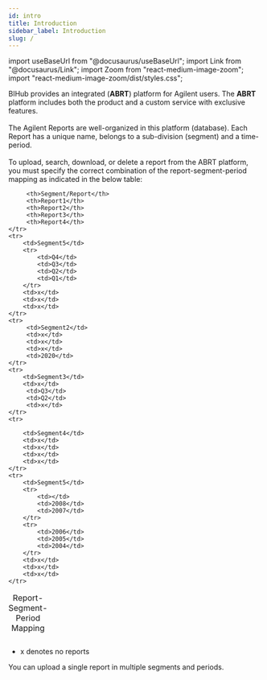 ```yaml
---
id: intro
title: Introduction
sidebar_label: Introduction
slug: /
---
```


import useBaseUrl from "@docusaurus/useBaseUrl";
import Link from "@docusaurus/Link";
import Zoom from "react-medium-image-zoom";
import "react-medium-image-zoom/dist/styles.css";


BIHub provides an integrated (**ABRT**) platform for Agilent users. The **ABRT** platform includes both the product and a custom service with exclusive features.<br></br>
The Agilent Reports are well-organized in this platform (database).
Each Report has a unique name, belongs to a sub-division (segment) and a time-period.<br></br>
To upload, search, download, or delete a report from the ABRT platform, you must specify the correct combination of the report-segment-period mapping as indicated in the below table:

<table class="cell">
    <caption>Report-Segment-Period Mapping</caption>
	<tr>
		 
		 <th>Segment/Report</th>
         <th>Report1</th>
         <th>Report2</th>
         <th>Report3</th>
         <th>Report4</th>
	</tr>
    <tr>
        <td>Segment5</td>
        <tr>
            <td>Q4</td>
            <td>Q3</td>
            <td>Q2</td>
            <td>Q1</td>
        </tr>
        <td>x</td>
        <td>x</td>
        <td>x</td>
    </tr>
	<tr>
		 <td>Segment2</td>
         <td>x</td>
         <td>x</td>
         <td>x</td>
         <td>2020</td>
	</tr>
    <tr>
        <td>Segment3</td>
        <td>x</td>
         <td>Q3</td>
         <td>Q2</td>
         <td>x</td>
    </tr>
    <tr>
        
        <td>Segment4</td>
        <td>x</td>
        <td>x</td>
        <td>x</td>
        <td>x</td>
    </tr>
    <tr>
        <td>Segment5</td>
        <tr>
            <td></td>
            <td>2008</td>
            <td>2007</td>
        </tr>
        <tr> 
            <td>2006</td>           
            <td>2005</td>
            <td>2004</td>            
        </tr>
        <td>x</td>
        <td>x</td>
        <td>x</td>
    </tr>
</table>

- x denotes no reports

You can upload a single report in multiple segments and periods.